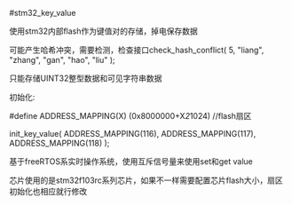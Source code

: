 #stm32_key_value

使用stm32内部flash作为键值对的存储，掉电保存数据

可能产生哈希冲突，需要检测，检查接口check_hash_conflict( 5, "liang", "zhang", "gan", "hao", "liu" );

只能存储UINT32整型数据和可见字符串数据

初始化:

#define  ADDRESS_MAPPING(X)         (0x8000000+X*2*1024)   //flash扇区

init_key_value( ADDRESS_MAPPING(116), ADDRESS_MAPPING(117), ADDRESS_MAPPING(118) );

基于freeRTOS系实时操作系统，使用互斥信号量来使用set和get value

芯片使用的是stm32f103rc系列芯片，如果不一样需要配置芯片flash大小，扇区初始化也相应就行修改
